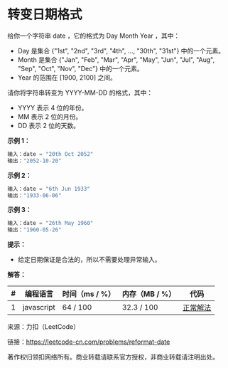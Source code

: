 # 转变日期格式

给你一个字符串 date ，它的格式为 Day Month Year ，其中：

- Day 是集合 {"1st", "2nd", "3rd", "4th", ..., "30th", "31st"} 中的一个元素。
- Month 是集合 {"Jan", "Feb", "Mar", "Apr", "May", "Jun", "Jul", "Aug", "Sep", "Oct", "Nov", "Dec"} 中的一个元素。
- Year 的范围在 ​[1900, 2100] 之间。

请你将字符串转变为 YYYY-MM-DD 的格式，其中：

- YYYY 表示 4 位的年份。
- MM 表示 2 位的月份。
- DD 表示 2 位的天数。

**示例 1：**

``` javascript
输入：date = "20th Oct 2052"
输出："2052-10-20"
```

**示例 2：**

``` javascript
输入：date = "6th Jun 1933"
输出："1933-06-06"
```

**示例 3：**

``` javascript
输入：date = "26th May 1960"
输出："1960-05-26"
```

**提示：**

- 给定日期保证是合法的，所以不需要处理异常输入。

**解答：**

**#**|**编程语言**|**时间（ms / %）**|**内存（MB / %）**|**代码**
--|--|--|--|--
1|javascript|64 / 100|32.3 / 100|[正常解法](./javascript/ac_v1.js)

来源：力扣（LeetCode）

链接：https://leetcode-cn.com/problems/reformat-date

著作权归领扣网络所有。商业转载请联系官方授权，非商业转载请注明出处。
